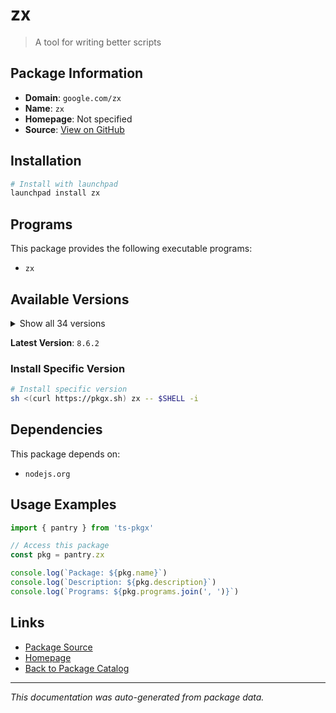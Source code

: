 # zx

> A tool for writing better scripts

## Package Information

- **Domain**: `google.com/zx`
- **Name**: `zx`
- **Homepage**: Not specified
- **Source**: [View on GitHub](https://github.com/pkgxdev/pantry/tree/main/projects/google.com/zx/package.yml)

## Installation

```bash
# Install with launchpad
launchpad install zx
```

## Programs

This package provides the following executable programs:

- `zx`

## Available Versions

<details>
<summary>Show all 34 versions</summary>

- `8.6.2`, `8.6.1`, `8.6.0`, `8.5.5`, `8.5.4`
- `8.5.3`, `8.5.2`, `8.5.0`, `8.4.1`, `8.4.0`
- `8.3.2`, `8.3.1`, `8.3.0`, `8.2.4`, `8.2.3`
- `8.2.2`, `8.2.1`, `8.2.0`, `8.1.9`, `8.1.8`
- `8.1.7`, `8.1.6`, `8.1.5`, `8.1.4`, `8.1.3`
- `8.1.2`, `8.1.1`, `8.1.0`, `8.0.2`, `8.0.1`
- `8.0.0`, `7.2.4`, `7.2.3`, `6.2.6`

</details>

**Latest Version**: `8.6.2`

### Install Specific Version

```bash
# Install specific version
sh <(curl https://pkgx.sh) zx -- $SHELL -i
```

## Dependencies

This package depends on:

- `nodejs.org`

## Usage Examples

```typescript
import { pantry } from 'ts-pkgx'

// Access this package
const pkg = pantry.zx

console.log(`Package: ${pkg.name}`)
console.log(`Description: ${pkg.description}`)
console.log(`Programs: ${pkg.programs.join(', ')}`)
```

## Links

- [Package Source](https://github.com/pkgxdev/pantry/tree/main/projects/google.com/zx/package.yml)
- [Homepage](#)
- [Back to Package Catalog](../../../package-catalog.md)

---

*This documentation was auto-generated from package data.*
